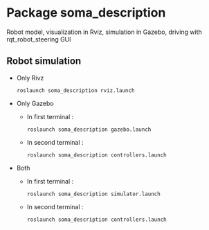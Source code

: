 # Package **soma_description**

Robot model, visualization in Rviz, simulation in Gazebo, driving with rqt_robot_steering GUI

## Robot simulation

- Only Rivz

  ```
  roslaunch soma_description rviz.launch
  ```

- Only Gazebo

  - In first terminal :

    ```
    roslaunch soma_description gazebo.launch
    ```

  - In second terminal :

    ```
    roslaunch soma_description controllers.launch
    ```

- Both

  - In first terminal :

    ```
    roslaunch soma_description simulator.launch
    ```

  - In second terminal :

    ```
    roslaunch soma_description controllers.launch
    ```
